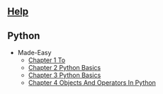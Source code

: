 
## [Help](/help.py)

## Python
  * Made-Easy
    * [Chapter 1 To ](python/Made-Easy/chapter_1_to_.ipynb)
    * [Chapter 2 Python Basics](python/Made-Easy/chapter_2_python_basics.ipynb)
    * [Chapter 3 Python Basics](python/Made-Easy/chapter_3_python_basics.ipynb)
    * [Chapter 4 Objects And Operators In Python](python/Made-Easy/chapter_4_objects_and_operators_in_python.ipynb)
